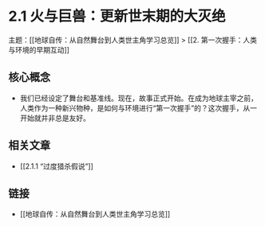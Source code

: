 # 2.1 火与巨兽：更新世末期的大灭绝

主题：[[地球自传：从自然舞台到人类世主角学习总览]] > [[2. 第一次握手：人类与环境的早期互动]]

## 核心概念

- 我们已经设定了舞台和基准线。现在，故事正式开始。在成为地球主宰之前，人类作为一种新兴物种，是如何与环境进行“第一次握手”的？这次握手，从一开始就并非总是友好。

## 相关文章

- [[2.1.1 “过度猎杀假说”]]

## 链接

- [[地球自传：从自然舞台到人类世主角学习总览]]
